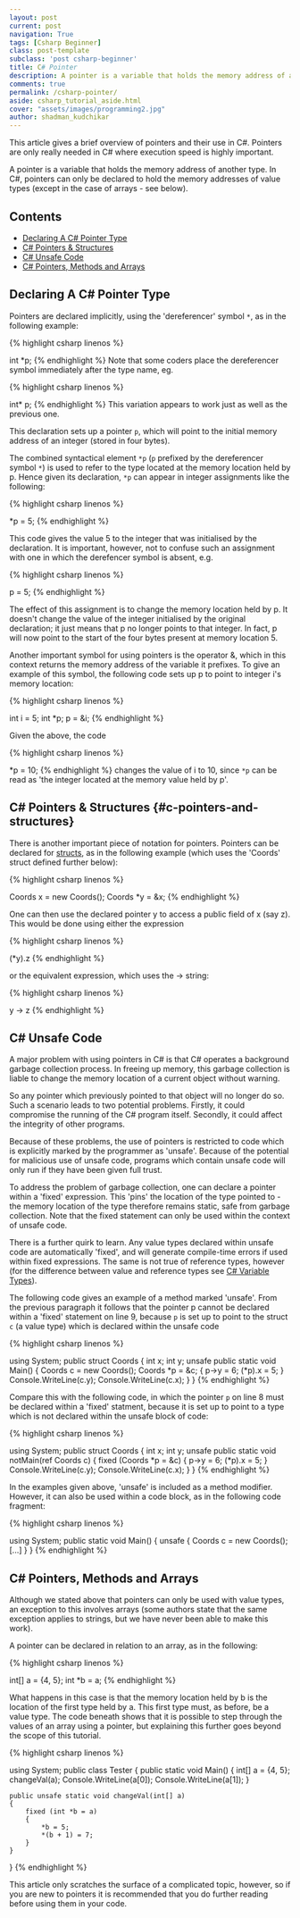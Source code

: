 ```yaml
---
layout: post
current: post
navigation: True
tags: [Csharp Beginner]
class: post-template
subclass: 'post csharp-beginner'
title: C# Pointer
description: A pointer is a variable that holds the memory address of another type. In C#, pointers can only be declared to hold the memory addresses of value types. This article gives a brief overview of pointers and their use in C#.
comments: true
permalink: /csharp-pointer/
aside: csharp_tutorial_aside.html
cover: "assets/images/programming2.jpg"
author: shadman_kudchikar
---
```


This article gives a brief overview of pointers and their use in C#. Pointers are only really needed in C# where execution speed is highly important.

A pointer is a variable that holds the memory address of another type. In C#, pointers can only be declared to hold the memory addresses of value types (except in the case of arrays - see below).

## Contents

- [Declaring A C\# Pointer Type](#declaring-a-c-pointer-type)
- [C\# Pointers & Structures](#c-pointers-and-structures)
- [C\# Unsafe Code](#c-unsafe-code)
- [C\# Pointers, Methods and Arrays](#c-pointers-methods-and-arrays)

## Declaring A C\# Pointer Type

Pointers are declared implicitly, using the 'dereferencer' symbol `*`, as in the following example:

{% highlight csharp linenos %}

int *p;
{% endhighlight %}
Note that some coders place the dereferencer symbol immediately after the type name, eg.

{% highlight csharp linenos %}

int* p;
{% endhighlight %}
This variation appears to work just as well as the previous one.

This declaration sets up a pointer `p`, which will point to the initial memory address of an integer (stored in four bytes).

The combined syntactical element `*p` (`p` prefixed by the dereferencer symbol `*`) is used to refer to the type located at the memory location held by p. Hence given its declaration, `*p` can appear in integer assignments like the following:

{% highlight csharp linenos %}

*p = 5;
{% endhighlight %}

This code gives the value 5 to the integer that was initialised by the declaration. It is important, however, not to confuse such an assignment with one in which the derefencer symbol is absent, e.g.

{% highlight csharp linenos %}

p = 5;
{% endhighlight %}

The effect of this assignment is to change the memory location held by p. It doesn't change the value of the integer initialised by the original declaration; it just means that p no longer points to that integer. In fact, p will now point to the start of the four bytes present at memory location 5.

Another important symbol for using pointers is the operator &, which in this context returns the memory address of the variable it prefixes. To give an example of this symbol, the following code sets up p to point to integer i's memory location:

{% highlight csharp linenos %}

int i = 5;
int *p;
p = &i;
{% endhighlight %}

Given the above, the code

{% highlight csharp linenos %}

*p = 10;
{% endhighlight %}
changes the value of i to 10, since `*p` can be read as 'the integer located at the memory value held by p'.

## C\# Pointers & Structures {#c-pointers-and-structures}

There is another important piece of notation for pointers. Pointers can be declared for [structs](https://docs.microsoft.com/en-us/dotnet/csharp/programming-guide/classes-and-structs/structs), as in the following example (which uses the 'Coords' struct defined further below):

{% highlight csharp linenos %}

Coords x = new Coords();
Coords *y = &x;
{% endhighlight %}

One can then use the declared pointer y to access a public field of x (say z). This would be done using either the expression

{% highlight csharp linenos %}

(*y).z
{% endhighlight %}

or the equivalent expression, which uses the -> string:

{% highlight csharp linenos %}

y -> z
{% endhighlight %}

## C\# Unsafe Code

A major problem with using pointers in C# is that C# operates a background garbage collection process. In freeing up memory, this garbage collection is liable to change the memory location of a current object without warning. 

So any pointer which previously pointed to that object will no longer do so. Such a scenario leads to two potential problems. Firstly, it could compromise the running of the C# program itself. Secondly, it could affect the integrity of other programs.

Because of these problems, the use of pointers is restricted to code which is explicitly marked by the programmer as 'unsafe'. Because of the potential for malicious use of unsafe code, programs which contain unsafe code will only run if they have been given full trust.

To address the problem of garbage collection, one can declare a pointer within a 'fixed' expression. This 'pins' the location of the type pointed to - the memory location of the type therefore remains static, safe from garbage collection. Note that the fixed statement can only be used within the context of unsafe code.

There is a further quirk to learn. Any value types declared within unsafe code are automatically 'fixed', and will generate compile-time errors if used within fixed expressions. The same is not true of reference types, however (for the difference between value and reference types see [C# Variable Types](/csharp-variable-types/)).

The following code gives an example of a method marked 'unsafe'. From the previous paragraph it follows that the pointer p cannot be declared within a 'fixed' statement on line 9, because `p` is set up to point to the struct `c` (a value type) which is declared within the unsafe code

{% highlight csharp linenos %}

using System;
public struct Coords
{
    int x;
    int y;
    unsafe public static void Main()
    {
        Coords c = new Coords();
        Coords *p = &c;
        {
            p->y = 6;
            (*p).x = 5;
        }
        Console.WriteLine(c.y);
        Console.WriteLine(c.x);
    }
}
{% endhighlight %}


Compare this with the following code, in which the pointer `p` on line 8 must be declared within a 'fixed' statment, because it is set up to point to a type which is not declared within the unsafe block of code:

{% highlight csharp linenos %}

using System;
public struct Coords
{
    int x;
    int y;
    unsafe public static void notMain(ref Coords c)
    {
        fixed (Coords *p = &c)
        {
            p->y = 6;
            (*p).x = 5;
        }
        Console.WriteLine(c.y);
        Console.WriteLine(c.x);
    }
}
{% endhighlight %}


In the examples given above, 'unsafe' is included as a method modifier. However, it can also be used within a code block, as in the following code fragment:

{% highlight csharp linenos %}

using System;
public static void Main()
{
    unsafe
    {
        Coords c = new Coords();
        [...]
    }
}
{% endhighlight %}

## C\# Pointers, Methods and Arrays

Although we stated above that pointers can only be used with value types, an exception to this involves arrays (some authors state that the same exception applies to strings, but we have never been able to make this work).

A pointer can be declared in relation to an array, as in the following:

{% highlight csharp linenos %}

int[] a = {4, 5};
int *b = a;
{% endhighlight %}

What happens in this case is that the memory location held by b is the location of the first type held by a. This first type must, as before, be a value type. The code beneath shows that it is possible to step through the values of an array using a pointer, but explaining this further goes beyond the scope of this tutorial.

{% highlight csharp linenos %}

using System;
public class Tester
{
    public static void Main()
    {
        int[] a = {4, 5};
        changeVal(a);
        Console.WriteLine(a[0]);
        Console.WriteLine(a[1]);
    }
    
    public unsafe static void changeVal(int[] a)
    {
        fixed (int *b = a)
        {
            *b = 5;
            *(b + 1) = 7;
        }
    }
}
{% endhighlight %}

This article only scratches the surface of a complicated topic, however, so if you are new to pointers it is recommended that you do further reading before using them in your code.